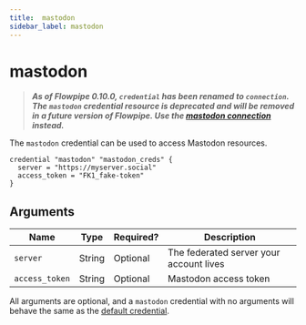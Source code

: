 ```yaml
---
title:  mastodon
sidebar_label: mastodon
---
```


# mastodon

> ***As of Flowpipe 0.10.0, `credential` has been renamed to `connection`.  The `mastodon` credential resource is deprecated and will be removed in a future version of Flowpipe. Use the [mastodon connection](/docs/reference/config-files/connection/mastodon) instead.***

The `mastodon` credential can be used to access Mastodon resources.

```hcl
credential "mastodon" "mastodon_creds" {
  server = "https://myserver.social"
  access_token = "FK1_fake-token"
}
```

## Arguments

| Name            | Type    | Required?| Description
|-----------------|---------|----------|--------------------------------------
| `server`        |  String | Optional | The federated server your account lives
| `access_token`  |  String | Optional | Mastodon access token

All arguments are optional, and a `mastodon` credential with no arguments will behave the same as the [default credential](#default-credential).
